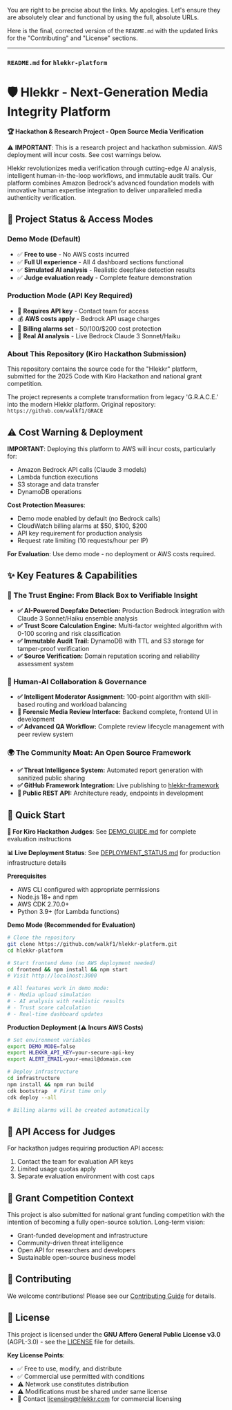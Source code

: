 You are right to be precise about the links. My apologies. Let's ensure they are absolutely clear and functional by using the full, absolute URLs.

Here is the final, corrected version of the `README.md` with the updated links for the "Contributing" and "License" sections.

-----

### **`README.md` for `hlekkr-platform`**

# 🛡️ Hlekkr - Next-Generation Media Integrity Platform

**🏆 Hackathon & Research Project - Open Source Media Verification**

⚠️ **IMPORTANT**: This is a research project and hackathon submission. AWS deployment will incur costs. See cost warnings below.

Hlekkr revolutionizes media verification through cutting-edge AI analysis, intelligent human-in-the-loop workflows, and immutable audit trails. Our platform combines Amazon Bedrock's advanced foundation models with innovative human expertise integration to deliver unparalleled media authenticity verification.

## 🎯 Project Status & Access Modes

### **Demo Mode (Default)**
- ✅ **Free to use** - No AWS costs incurred
- ✅ **Full UI experience** - All 4 dashboard sections functional
- ✅ **Simulated AI analysis** - Realistic deepfake detection results
- ✅ **Judge evaluation ready** - Complete feature demonstration

### **Production Mode (API Key Required)**
- 🔑 **Requires API key** - Contact team for access
- 💰 **AWS costs apply** - Bedrock API usage charges
- 🚨 **Billing alarms set** - $50/$100/$200 cost protection
- 🔬 **Real AI analysis** - Live Bedrock Claude 3 Sonnet/Haiku

### **About This Repository (Kiro Hackathon Submission)**

This repository contains the source code for the "Hlekkr" platform, submitted for the 2025 Code with Kiro Hackathon and national grant competition.

The project represents a complete transformation from legacy 'G.R.A.C.E.' into the modern Hlekkr platform. Original repository: `https://github.com/walkf1/GRACE`

## ⚠️ Cost Warning & Deployment

**IMPORTANT**: Deploying this platform to AWS will incur costs, particularly for:
- Amazon Bedrock API calls (Claude 3 models)
- Lambda function executions
- S3 storage and data transfer
- DynamoDB operations

**Cost Protection Measures**:
- Demo mode enabled by default (no Bedrock calls)
- CloudWatch billing alarms at $50, $100, $200
- API key requirement for production analysis
- Request rate limiting (10 requests/hour per IP)

**For Evaluation**: Use demo mode - no deployment or AWS costs required.

## ✨ Key Features & Capabilities

### 🤖 The Trust Engine: From Black Box to Verifiable Insight

  * **✅ AI-Powered Deepfake Detection:** Production Bedrock integration with Claude 3 Sonnet/Haiku ensemble analysis
  * **✅ Trust Score Calculation Engine:** Multi-factor weighted algorithm with 0-100 scoring and risk classification
  * **✅ Immutable Audit Trail:** DynamoDB with TTL and S3 storage for tamper-proof verification
  * **✅ Source Verification:** Domain reputation scoring and reliability assessment system

### 🤝 Human-AI Collaboration & Governance

  * **✅ Intelligent Moderator Assignment:** 100-point algorithm with skill-based routing and workload balancing
  * **🔄 Forensic Media Review Interface:** Backend complete, frontend UI in development
  * **✅ Advanced QA Workflow:** Complete review lifecycle management with peer review system

### 🌍 The Community Moat: An Open Source Framework

  * **✅ Threat Intelligence System:** Automated report generation with sanitized public sharing
  * **✅ GitHub Framework Integration:** Live publishing to [hlekkr-framework](https://github.com/walkf1/hlekkr-framework)
  * **🔄 Public REST API:** Architecture ready, endpoints in development

## 🚀 Quick Start

**🎯 For Kiro Hackathon Judges**: See [DEMO_GUIDE.md](DEMO_GUIDE.md) for complete evaluation instructions

**📊 Live Deployment Status**: See [DEPLOYMENT_STATUS.md](DEPLOYMENT_STATUS.md) for production infrastructure details

**Prerequisites**

  * AWS CLI configured with appropriate permissions
  * Node.js 18+ and npm
  * AWS CDK 2.70.0+
  * Python 3.9+ (for Lambda functions)

**Demo Mode (Recommended for Evaluation)**

```bash
# Clone the repository
git clone https://github.com/walkf1/hlekkr-platform.git
cd hlekkr-platform

# Start frontend demo (no AWS deployment needed)
cd frontend && npm install && npm start
# Visit http://localhost:3000

# All features work in demo mode:
# - Media upload simulation
# - AI analysis with realistic results  
# - Trust score calculation
# - Real-time dashboard updates
```

**Production Deployment (⚠️ Incurs AWS Costs)**

```bash
# Set environment variables
export DEMO_MODE=false
export HLEKKR_API_KEY=your-secure-api-key
export ALERT_EMAIL=your-email@domain.com

# Deploy infrastructure
cd infrastructure
npm install && npm run build
cdk bootstrap  # First time only
cdk deploy --all

# Billing alarms will be created automatically
```

## 🔑 API Access for Judges

For hackathon judges requiring production API access:
1. Contact the team for evaluation API keys
2. Limited usage quotas apply
3. Separate evaluation environment with cost caps

## 🎯 Grant Competition Context

This project is also submitted for national grant funding competition with the intention of becoming a fully open-source solution. Long-term vision:
- Grant-funded development and infrastructure
- Community-driven threat intelligence
- Open API for researchers and developers
- Sustainable open-source business model

## 🤝 Contributing

We welcome contributions\! Please see our [Contributing Guide](https://github.com/walkf1/hlekkr-platform/blob/main/CONTRIBUTING.md) for details.

## 📄 License

This project is licensed under the **GNU Affero General Public License v3.0** (AGPL-3.0) - see the [LICENSE](https://github.com/walkf1/hlekkr-platform/blob/main/LICENSE) file for details.

**Key License Points**:
- ✅ Free to use, modify, and distribute
- ✅ Commercial use permitted with conditions
- ⚠️ Network use constitutes distribution
- ⚠️ Modifications must be shared under same license
- 📧 Contact licensing@hlekkr.com for commercial licensing
